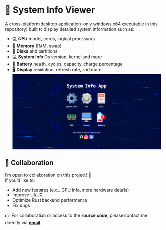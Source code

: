 # 🔋 System Info Viewer

A cross-platform desktop application (only windows x64 executable in this repository) built to display detailed system information such as:

- 💻 **CPU** model, cores, logical processors  
- 🧠 **Memory** (RAM, swap)  
- 💾 **Disks** and partitions
- 💻 **System Info** Os version, kernel and more
- 🔋 **Battery** health, cycles, capacity, charge percentage  
- 🖥️ **Display** resolution, refresh rate, and more
![App Screenshot](./screenshot.png)

## 👥 Collaboration

I’m open to collaboration on this project! 🚀  
If you’d like to:  
- Add new features (e.g., GPU info, more hardware details)  
- Improve UI/UX  
- Optimize Rust backend performance  
- Fix bugs  

👉 For collaboration or access to the **source code**, please contact me directly via **[email](mailto:abdelouahab.aourar@gmail.com)**.
